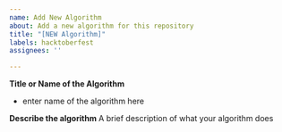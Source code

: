 ```yaml
---
name: Add New Algorithm
about: Add a new algorithm for this repository
title: "[NEW Algorithm]"
labels: hacktoberfest
assignees: ''

---
```


**Title or Name of the Algorithm**
* enter name of the algorithm here

**Describe the algorithm**
A brief description of what your algorithm does
